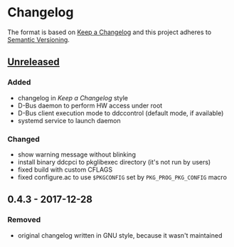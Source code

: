 # Changelog

The format is based on [Keep a Changelog](http://keepachangelog.com/en/1.0.0/)
and this project adheres to [Semantic Versioning](http://semver.org/spec/v2.0.0.html).

## [Unreleased]
### Added
- changelog in *Keep a Changelog* style
- D-Bus daemon to perform HW access under root
- D-Bus client execution mode to ddccontrol (default mode, if available)
- systemd service to launch daemon

### Changed
- show warning message without blinking
- install binary ddcpci to pkglibexec directory (it's not run by users)
- fixed build with custom CFLAGS
- fixed configure.ac to use `$PKGCONFIG` set by `PKG_PROG_PKG_CONFIG` macro

## 0.4.3 - 2017-12-28
### Removed
- original changelog written in GNU style, because it wasn't maintained

[Unreleased]: https://github.com/ddccontrol/ddccontrol/compare/0.4.3...HEAD
